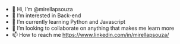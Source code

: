 - 👋 Hi, I’m @mirellapsouza
- 👀 I’m interested in Back-end
- 🌱 I’m currently learning Python and Javascript
- 💞️ I’m looking to collaborate on anything that makes me learn more
- 📫 How to reach me https://www.linkedin.com/in/mirellapsouza/

<!---
mirellapsouza/mirellapsouza is a ✨ special ✨ repository because its `README.md` (this file) appears on your GitHub profile.
You can click the Preview link to take a look at your changes.
--->
